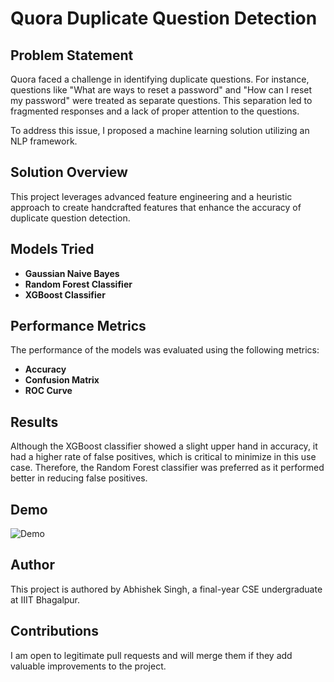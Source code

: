 # Quora Duplicate Question Detection

## Problem Statement
Quora faced a challenge in identifying duplicate questions. For instance, questions like "What are ways to reset a password" and "How can I reset my password" were treated as separate questions. This separation led to fragmented responses and a lack of proper attention to the questions.

To address this issue, I proposed a machine learning solution utilizing an NLP framework.

## Solution Overview
This project leverages advanced feature engineering and a heuristic approach to create handcrafted features that enhance the accuracy of duplicate question detection. 

## Models Tried
- **Gaussian Naive Bayes**
- **Random Forest Classifier**
- **XGBoost Classifier**

## Performance Metrics
The performance of the models was evaluated using the following metrics:
- **Accuracy**
- **Confusion Matrix**
- **ROC Curve**

## Results
Although the XGBoost classifier showed a slight upper hand in accuracy, it had a higher rate of false positives, which is critical to minimize in this use case. Therefore, the Random Forest classifier was preferred as it performed better in reducing false positives.

## Demo
![Demo](path/to/demo.gif)

## Author
This project is authored by Abhishek Singh, a final-year CSE undergraduate at IIIT Bhagalpur.

## Contributions
I am open to legitimate pull requests and will merge them if they add valuable improvements to the project.
